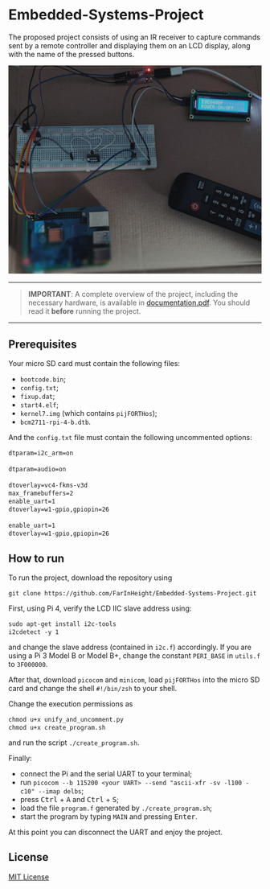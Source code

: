 # Embedded-Systems-Project

The proposed project consists of using an IR receiver to capture commands sent by a remote controller and displaying them on an LCD display, along with the name of the pressed buttons.

<div align="center">
    <img src="./images/project_photo.jpg" width="800" class="center" />
</div>

---
> **IMPORTANT**: A complete overview of the project, including the necessary hardware, is available in [documentation.pdf](docs/documentation.pdf). You should read it **before** running the project.
---

## Prerequisites

Your micro SD card must contain the following files:
- `bootcode.bin`;
- `config.txt`;
- `fixup.dat`;
- `start4.elf`;
- `kernel7.img` (which contains `pijFORTHos`);
- `bcm2711-rpi-4-b.dtb`.

And the `config.txt` file must contain the following uncommented options:

```
dtparam=i2c_arm=on

dtparam=audio=on

dtoverlay=vc4-fkms-v3d
max_framebuffers=2
enable_uart=1
dtoverlay=w1-gpio,gpiopin=26

enable_uart=1
dtoverlay=w1-gpio,gpiopin=26
```

## How to run

To run the project, download the repository using
```
git clone https://github.com/FarInHeight/Embedded-Systems-Project.git
```

First, using Pi 4, verify the LCD IIC slave address using:
```
sudo apt-get install i2c-tools
i2cdetect -y 1
```

and change the slave address (contained in `i2c.f`) accordingly.
If you are using a Pi 3 Model B or Model B+, change the constant `PERI_BASE` in `utils.f` to `3F000000`.

After that, download `picocom` and `minicom`, load `pijFORTHos` into the micro SD card and change the shell `#!/bin/zsh` to your shell.

Change the execution permissions as
```
chmod u+x unify_and_uncomment.py
chmod u+x create_program.sh
```
and run the script `./create_program.sh`.

Finally:
- connect the Pi and the serial UART to your terminal;
- run ``` picocom --b 115200 <your UART> --send "ascii-xfr -sv -l100 -c10" --imap delbs ```;
- press <kbd>Ctrl</kbd> + <kbd>A</kbd> and <kbd>Ctrl</kbd> + <kbd>S</kbd>;
- load the file `program.f` generated by `./create_program.sh`;
- start the program by typing `MAIN` and pressing <kbd>Enter</kbd>.

At this point you can disconnect the UART and enjoy the project.

## License
[MIT License](LICENSE)